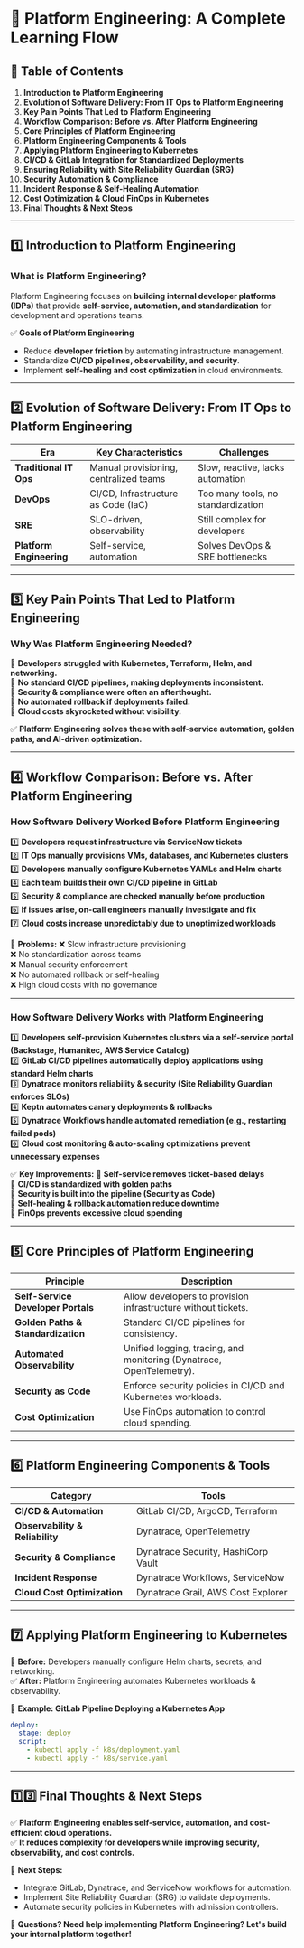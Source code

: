 # 📖 Platform Engineering: A Complete Learning Flow

## 📌 Table of Contents
1. **Introduction to Platform Engineering**
2. **Evolution of Software Delivery: From IT Ops to Platform Engineering**
3. **Key Pain Points That Led to Platform Engineering**
4. **Workflow Comparison: Before vs. After Platform Engineering**
5. **Core Principles of Platform Engineering**
6. **Platform Engineering Components & Tools**
7. **Applying Platform Engineering to Kubernetes**
8. **CI/CD & GitLab Integration for Standardized Deployments**
9. **Ensuring Reliability with Site Reliability Guardian (SRG)**
10. **Security Automation & Compliance**
11. **Incident Response & Self-Healing Automation**
12. **Cost Optimization & Cloud FinOps in Kubernetes**
13. **Final Thoughts & Next Steps**

---

## 1️⃣ Introduction to Platform Engineering
### **What is Platform Engineering?**
Platform Engineering focuses on **building internal developer platforms (IDPs)** that provide **self-service, automation, and standardization** for development and operations teams.

✅ **Goals of Platform Engineering**
- Reduce **developer friction** by automating infrastructure management.
- Standardize **CI/CD pipelines, observability, and security**.
- Implement **self-healing and cost optimization** in cloud environments.

---

## 2️⃣ Evolution of Software Delivery: From IT Ops to Platform Engineering
| Era | Key Characteristics | Challenges |
|-----|---------------------|------------|
| **Traditional IT Ops** | Manual provisioning, centralized teams | Slow, reactive, lacks automation |
| **DevOps** | CI/CD, Infrastructure as Code (IaC) | Too many tools, no standardization |
| **SRE** | SLO-driven, observability | Still complex for developers |
| **Platform Engineering** | Self-service, automation | Solves DevOps & SRE bottlenecks |

---

## 3️⃣ Key Pain Points That Led to Platform Engineering
### **Why Was Platform Engineering Needed?**
🔴 **Developers struggled with Kubernetes, Terraform, Helm, and networking.**  
🔴 **No standard CI/CD pipelines, making deployments inconsistent.**  
🔴 **Security & compliance were often an afterthought.**  
🔴 **No automated rollback if deployments failed.**  
🔴 **Cloud costs skyrocketed without visibility.**

✅ **Platform Engineering solves these with self-service automation, golden paths, and AI-driven optimization.**

---

## 4️⃣ Workflow Comparison: Before vs. After Platform Engineering
### **How Software Delivery Worked Before Platform Engineering**
1️⃣ **Developers request infrastructure via ServiceNow tickets**  
2️⃣ **IT Ops manually provisions VMs, databases, and Kubernetes clusters**  
3️⃣ **Developers manually configure Kubernetes YAMLs and Helm charts**  
4️⃣ **Each team builds their own CI/CD pipeline in GitLab**  
5️⃣ **Security & compliance are checked manually before production**  
6️⃣ **If issues arise, on-call engineers manually investigate and fix**  
7️⃣ **Cloud costs increase unpredictably due to unoptimized workloads**

🔴 **Problems:**
❌ Slow infrastructure provisioning  
❌ No standardization across teams  
❌ Manual security enforcement  
❌ No automated rollback or self-healing  
❌ High cloud costs with no governance  

---

### **How Software Delivery Works with Platform Engineering**
1️⃣ **Developers self-provision Kubernetes clusters via a self-service portal (Backstage, Humanitec, AWS Service Catalog)**  
2️⃣ **GitLab CI/CD pipelines automatically deploy applications using standard Helm charts**  
3️⃣ **Dynatrace monitors reliability & security (Site Reliability Guardian enforces SLOs)**  
4️⃣ **Keptn automates canary deployments & rollbacks**  
5️⃣ **Dynatrace Workflows handle automated remediation (e.g., restarting failed pods)**  
6️⃣ **Cloud cost monitoring & auto-scaling optimizations prevent unnecessary expenses**  

✅ **Key Improvements:**
🚀 **Self-service removes ticket-based delays**  
🚀 **CI/CD is standardized with golden paths**  
🚀 **Security is built into the pipeline (Security as Code)**  
🚀 **Self-healing & rollback automation reduce downtime**  
🚀 **FinOps prevents excessive cloud spending**  

---

## 5️⃣ Core Principles of Platform Engineering
| Principle | Description |
|-----------|------------|
| **Self-Service Developer Portals** | Allow developers to provision infrastructure without tickets. |
| **Golden Paths & Standardization** | Standard CI/CD pipelines for consistency. |
| **Automated Observability** | Unified logging, tracing, and monitoring (Dynatrace, OpenTelemetry). |
| **Security as Code** | Enforce security policies in CI/CD and Kubernetes workloads. |
| **Cost Optimization** | Use FinOps automation to control cloud spending. |

---

## 6️⃣ Platform Engineering Components & Tools
| Category | Tools |
|----------|------|
| **CI/CD & Automation** | GitLab CI/CD, ArgoCD, Terraform |
| **Observability & Reliability** | Dynatrace, OpenTelemetry |
| **Security & Compliance** | Dynatrace Security, HashiCorp Vault |
| **Incident Response** | Dynatrace Workflows, ServiceNow |
| **Cloud Cost Optimization** | Dynatrace Grail, AWS Cost Explorer |

---

## 7️⃣ Applying Platform Engineering to Kubernetes
🔴 **Before:** Developers manually configure Helm charts, secrets, and networking.  
✅ **After:** Platform Engineering automates Kubernetes workloads & observability.

🚀 **Example: GitLab Pipeline Deploying a Kubernetes App**
```yaml
deploy:
  stage: deploy
  script:
    - kubectl apply -f k8s/deployment.yaml
    - kubectl apply -f k8s/service.yaml
```

---

## 1️⃣3️⃣ Final Thoughts & Next Steps
✅ **Platform Engineering enables self-service, automation, and cost-efficient cloud operations.**  
✅ **It reduces complexity for developers while improving security, observability, and cost controls.**  

🚀 **Next Steps:**
- Integrate GitLab, Dynatrace, and ServiceNow workflows for automation.
- Implement Site Reliability Guardian (SRG) to validate deployments.
- Automate security policies in Kubernetes with admission controllers.

📢 **Questions? Need help implementing Platform Engineering? Let's build your internal platform together!**
